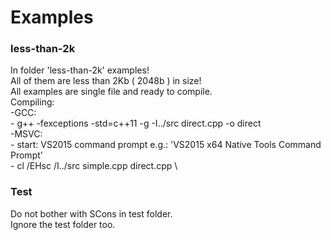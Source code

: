 # Examples

### less-than-2k
In folder 'less-than-2k' examples! \
All of them are less than 2Kb ( 2048b ) in size! \
All examples are single file and ready to compile. \
Compiling: \
  -GCC: \
    - g++ -fexceptions -std=c++11 -g -I../src direct.cpp -o direct \
  -MSVC: \
    - start: VS2015 command prompt e.g.: 'VS2015 x64 Native Tools Command Prompt' \
    - cl /EHsc /I../src simple.cpp direct.cpp \


### Test
Do not bother with SCons in test folder. \
Ignore the test folder too.
